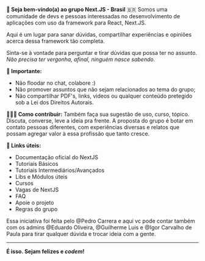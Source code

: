 **📌 Seja bem-vindo(a) ao grupo Next.JS - Brasil** 🇧🇷
Somos uma comunidade de devs e pessoas interessadas no desenvolvimento de aplicações com uso da framework para React, Next.JS.

Aqui é um lugar para sanar dúvidas, compartilhar experiências e opiniões acerca dessa framework tão completa. 

Sinta-se à vontade para perguntar e tirar dúvidas que possa ter no assunto. *Não precisa ter vergonha, afinal, ninguém nasce sabendo.*

**👀 Importante:**

- Não floodar no chat, colabore :)
- Não promover assuntos que não sejam relacionados ao tema do grupo;
- Não compartilhar PDF's, links, videos ou qualquer conteúdo pretegido sob a Lei dos Direitos Autorais.

**🙋🏻‍♀️ Como contribuir:**
Também faça sua sugestão de uso, curso, tópico. Discuta, converse, leve a ideia pra frente. A proposta do grupo é botar em contato pessoas diferentes, com experiências diversas e relatos que possam agregar valor à essa profissão que tanto cresce.

**🌈 Links úteis:**

- Documentação oficial do NextJS
- Tutoriais Básicos
- Tutoriais Intermediários/Avançados
- Libs e Módulos úteis
- Cursos
- Vagas de NextJS
- FAQ
- Apoie o projeto
- Regras do grupo

Essa iniciativa foi feita pelo @Pedro Carrera e aqui vc pode contar também com os admins @Eduardo Oliveira, @Guilherme Luis e @Igor Carvalho de Paula para tirar qualquer dúvida e trocar ideia com a gente.
****

**É isso. Sejam felizes e *codem*!**
